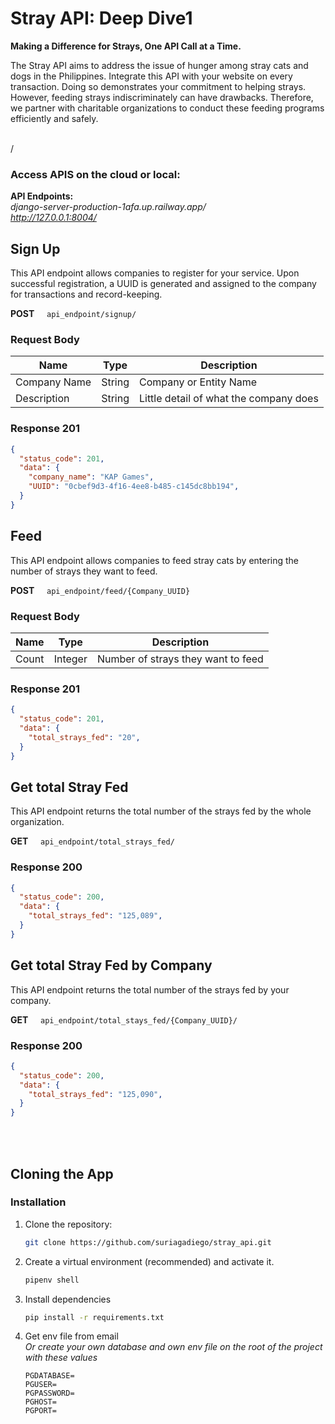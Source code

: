 # Stray API: Deep Dive1
**Making a Difference for Strays, One API Call at a Time.**

The Stray API aims to address the issue of hunger among stray cats and dogs in the Philippines. Integrate this API with your website on every transaction. Doing so demonstrates your commitment to helping strays. However, feeding strays indiscriminately can have drawbacks. Therefore, we partner with charitable organizations to conduct these feeding programs efficiently and safely.

<br>/


### Access APIS on the cloud or local:


**API Endpoints:**
<br>
*django-server-production-1afa.up.railway.app/*
<br>
*http://127.0.0.1:8004/*

## Sign Up
This API endpoint allows companies to register for your service. Upon successful registration, a UUID is generated and assigned to the company for transactions and record-keeping.

**POST** &nbsp;&nbsp;&nbsp; `api_endpoint/signup/`

### Request Body
| **Name**     | **Type** | **Description**                        |
|--------------|----------|----------------------------------------|
| Company Name | String   | Company or Entity Name                 |
| Description  | String   | Little detail of what the company does |

### Response 201
```json
{
  "status_code": 201,
  "data": {
    "company_name": "KAP Games",
    "UUID": "0cbef9d3-4f16-4ee8-b485-c145dc8bb194",
  }
}
```

## Feed
This API endpoint allows companies to feed stray cats by entering the number of strays they want to feed.

**POST** &nbsp;&nbsp;&nbsp; `api_endpoint/feed/{Company_UUID}`


### Request Body

| **Name** | **Type** | **Description**                    |
|----------|----------|------------------------------------|
| Count    | Integer  | Number of strays they want to feed |

### Response 201
```json
{
  "status_code": 201,
  "data": {
    "total_strays_fed": "20",
  }
}
```

## Get total Stray Fed
This API endpoint returns the total number of the strays fed by the whole organization.

**GET** &nbsp;&nbsp;&nbsp; `api_endpoint/total_strays_fed/`

### Response 200
```json
{
  "status_code": 200,
  "data": {
    "total_strays_fed": "125,089",
  }
}
```

## Get total Stray Fed by Company
This API endpoint returns the total number of the strays fed by your company.

**GET** &nbsp;&nbsp;&nbsp; `api_endpoint/total_stays_fed/{Company_UUID}/`

### Response 200
```json
{
  "status_code": 200,
  "data": {
    "total_strays_fed": "125,090",
  }
}
```
<br>
<br>

## Cloning the App
### Installation

1. Clone the repository:

   ```bash
   git clone https://github.com/suriagadiego/stray_api.git 

2. Create a virtual environment (recommended) and activate it.

    ```bash
    pipenv shell
    ```

3. Install dependencies
    ```bash
    pip install -r requirements.txt
    ```

4. Get env file from email <br>
*Or create your own database and own env file on the root of the project with these values*

    ```
    PGDATABASE=
    PGUSER=
    PGPASSWORD=
    PGHOST=
    PGPORT=
    ```

